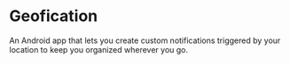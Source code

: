 # Geofication

An Android app that lets you create custom notifications triggered by your location to keep you organized wherever you go.
